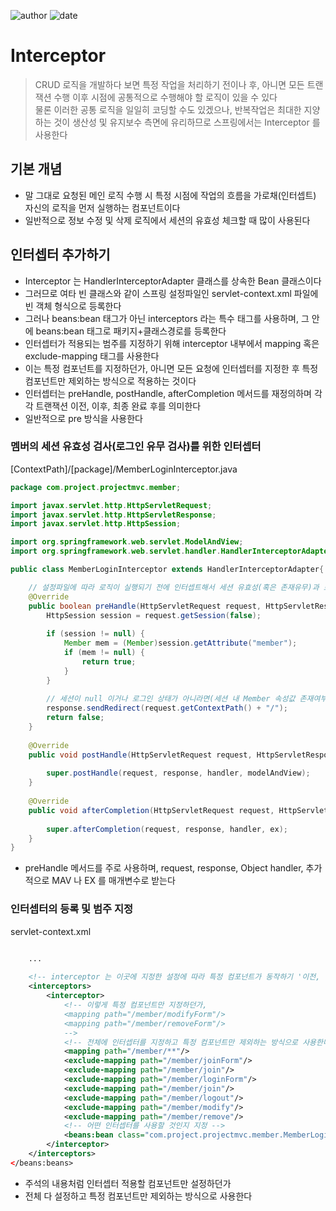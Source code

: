 ﻿
![author](https://img.shields.io/badge/author-daesungRa-lightgray.svg?style=flat-square)
![date](https://img.shields.io/badge/date-190119-lightgray.svg?style=flat-square)

# Interceptor

> CRUD 로직을 개발하다 보면 특정 작업을 처리하기 전이나 후, 아니면 모든 트랜잭션 수행 이후 시점에 공통적으로 수행해야 할 로직이 있을 수 있다<br/>
> 물론 이러한 공통 로직을 일일히 코딩할 수도 있겠으나, 반복작업은 최대한 지양하는 것이 생산성 및 유지보수 측면에 유리하므로 스프링에서는 Interceptor 를 사용한다

## 기본 개념

- 말 그대로 요청된 메인 로직 수행 시 특정 시점에 작업의 흐름을 가로채(인터셉트) 자신의 로직을 먼저 실행하는 컴포넌트이다
- 일반적으로 정보 수정 및 삭제 로직에서 세션의 유효성 체크할 때 많이 사용된다

## 인터셉터 추가하기

- Interceptor 는 HandlerInterceptorAdapter 클래스를 상속한 Bean 클래스이다
- 그러므로 여타 빈 클래스와 같이 스프링 설정파일인 servlet-context.xml 파일에 빈 객체 형식으로 등록한다
- 그러나 beans:bean 태그가 아닌 interceptors 라는 특수 태그를 사용하며, 그 안에 beans:bean 태그로 패키지+클래스경로를 등록한다
- 인터셉터가 적용되는 범주를 지정하기 위해 interceptor 내부에서 mapping 혹은 exclude-mapping 태그를 사용한다
- 이는 특정 컴포넌트를 지정하던가, 아니면 모든 요청에 인터셉터를 지정한 후 특정 컴포넌트만 제외하는 방식으로 적용하는 것이다
- 인터셉터는 preHandle, postHandle, afterCompletion 메서드를 재정의하며 각각 트랜잭션 이전, 이후, 최종 완료 후를 의미한다
- 일반적으로 pre 방식을 사용한다

### 멤버의 세션 유효성 검사(로그인 유무 검사)를 위한 인터셉터

[ContextPath]/[package]/MemberLoginInterceptor.java
```JAVA
package com.project.projectmvc.member;

import javax.servlet.http.HttpServletRequest;
import javax.servlet.http.HttpServletResponse;
import javax.servlet.http.HttpSession;

import org.springframework.web.servlet.ModelAndView;
import org.springframework.web.servlet.handler.HandlerInterceptorAdapter;

public class MemberLoginInterceptor extends HandlerInterceptorAdapter{

	// 설정파일에 따라 로직이 실행되기 전에 인터셉트해서 세션 유효성(혹은 존재유무)과 로그인 유무 체크(member)
	@Override
	public boolean preHandle(HttpServletRequest request, HttpServletResponse response, Object handler) throws Exception {
		HttpSession session = request.getSession(false);
		
		if (session != null) {
			Member mem = (Member)session.getAttribute("member");
			if (mem != null) {
				return true;
			}
		}
		
		// 세션이 null 이거나 로그인 상태가 아니라면(세션 내 Member 속성값 존재여부) 실패, 메인 페이지로 sendRedirect
		response.sendRedirect(request.getContextPath() + "/");
		return false;
	}
	
	@Override
	public void postHandle(HttpServletRequest request, HttpServletResponse response, Object handler, ModelAndView modelAndView) throws Exception {
		
		super.postHandle(request, response, handler, modelAndView);
	}
	
	@Override
	public void afterCompletion(HttpServletRequest request, HttpServletResponse response, Object handler, Exception ex) throws Exception {
		
		super.afterCompletion(request, response, handler, ex);
	}
}
```

- preHandle 메서드를 주로 사용하며, request, response, Object handler, 추가적으로 MAV 나 EX 를 매개변수로 받는다

### 인터셉터의 등록 및 범주 지정

servlet-context.xml
```XML

	...
	
	<!-- interceptor 는 이곳에 지정한 설정에 따라 특정 컴포넌트가 동작하기 '이전, 이후, 최종' 시점에 자신의 로직을 실행한다 -->
	<interceptors>
		<interceptor>
			<!-- 이렇게 특정 컴포넌트만 지정하던가,
			<mapping path="/member/modifyForm"/>
			<mapping path="/member/removeForm"/>
			-->
			<!-- 전체에 인터셉터를 지정하고 특정 컴포넌트만 제외하는 방식으로 사용한다 -->
			<mapping path="/member/**"/>
			<exclude-mapping path="/member/joinForm"/>
			<exclude-mapping path="/member/join"/>
			<exclude-mapping path="/member/loginForm"/>
			<exclude-mapping path="/member/join"/>
			<exclude-mapping path="/member/logout"/>
			<exclude-mapping path="/member/modify"/>
			<exclude-mapping path="/member/remove"/>
			<!-- 어떤 인터셉터를 사용할 것인지 지정 -->
			<beans:bean class="com.project.projectmvc.member.MemberLoginInterceptor"></beans:bean>
		</interceptor>
	</interceptors>
</beans:beans>
```

- 주석의 내용처럼 인터셉터 적용할 컴포넌트만 설정하던가
- 전체 다 설정하고 특정 컴포넌트만 제외하는 방식으로 사용한다

